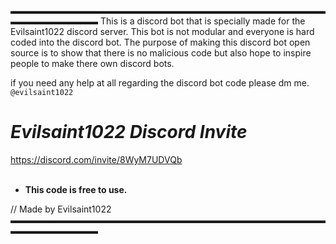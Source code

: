 ▬▬▬▬▬▬▬▬▬▬▬▬▬▬▬▬▬▬▬▬▬▬▬▬▬▬▬▬▬▬▬▬▬▬▬▬▬▬▬▬▬▬▬▬▬▬
This is a discord bot that is specially made for the Evilsaint1022 discord server. This bot is not modular and everyone is hard coded into the discord bot.
The purpose of making this discord bot open source is to show that there is no malicious code but also hope to inspire people to make there own discord bots.

if you need any help at all regarding the discord bot code please dm me.   
`@evilsaint1022`

# _Evilsaint1022 Discord Invite_   
https://discord.com/invite/8WyM7UDVQb                              
‎ 
‎ 
- **This code is free to use.**

// Made by Evilsaint1022
▬▬▬▬▬▬▬▬▬▬▬▬▬▬▬▬▬▬▬▬▬▬▬▬▬▬▬▬▬▬▬▬▬▬▬▬▬▬▬▬▬▬▬▬▬▬
